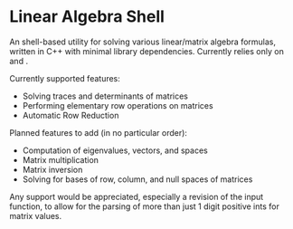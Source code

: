 Linear Algebra Shell
====================

An shell-based utility for solving various linear/matrix algebra formulas, written in C++ with minimal library dependencies.
Currently relies only on <string> and <iostream>.

Currently supported features:
 - Solving traces and determinants of matrices
 - Performing elementary row operations on matrices
 - Automatic Row Reduction
 
Planned features to add (in no particular order):
 - Computation of eigenvalues, vectors, and spaces
 - Matrix multiplication
 - Matrix inversion
 - Solving for bases of row, column, and null spaces of matrices

Any support would be appreciated, especially a revision of the input function, to allow for the parsing of more than just 1 digit positive ints for matrix values.
